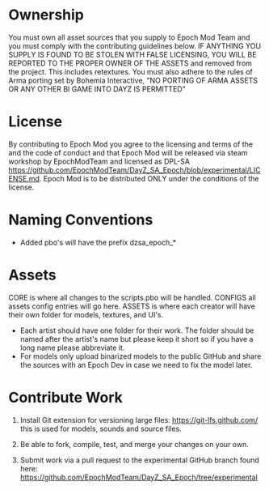Ownership
===
You must own all asset sources that you supply to Epoch Mod Team and you must comply with the contributing guidelines below. IF ANYTHING YOU SUPPLY IS FOUND TO BE STOLEN WITH FALSE LICENSING, YOU WILL BE REPORTED TO THE PROPER OWNER OF THE ASSETS and removed from the project. This includes retextures. You must also adhere to the rules of Arma porting set by Bohemia Interactive, "NO PORTING OF ARMA ASSETS OR ANY OTHER BI GAME INTO DAYZ IS PERMITTED"

License
===
By contributing to Epoch Mod you agree to the licensing and terms of the and the code of conduct and that Epoch Mod will be released via steam workshop by EpochModTeam and licensed as DPL-SA https://github.com/EpochModTeam/DayZ_SA_Epoch/blob/experimental/LICENSE.md. Epoch Mod is to be distributed ONLY under the conditions of the license.

Naming Conventions
===
* Added pbo's will have the prefix dzsa_epoch_*


Assets
===
CORE is where all changes to the scripts.pbo will be handled.
CONFIGS all assets config entries will go here.
ASSETS is where each creator will have their own folder for models, textures, and UI's.

* Each artist should have one folder for their work. The folder should be named after the artist's name but please keep it short so if you have a long name please abbreviate it.
* For models only upload binarized models to the public GitHub and share the sources with an Epoch Dev in case we need to fix the model later.

Contribute Work
=== 
1. Install Git extension for versioning large files: https://git-lfs.github.com/ this is used for models, sounds and source files.

2. Be able to fork, compile, test, and merge your changes on your own. 

3. Submit work via a pull request to the experimental GitHub branch found here: https://github.com/EpochModTeam/DayZ_SA_Epoch/tree/experimental
